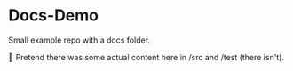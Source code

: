 # Docs-Demo
Small example repo with a docs folder.

:tada: Pretend there was some actual content here in /src and /test (there isn't).

